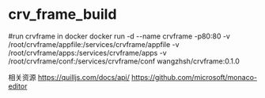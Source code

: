 # crv_frame_build

#run crvframe in docker
docker run -d --name crvframe -p80:80 -v /root/crvframe/appfile:/services/crvframe/appfile -v /root/crvframe/apps:/services/crvframe/apps -v /root/crvframe/conf:/services/crvframe/conf wangzhsh/crvframe:0.1.0 


相关资源
https://quilljs.com/docs/api/
https://github.com/microsoft/monaco-editor
